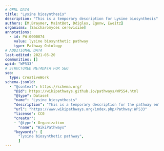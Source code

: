 ```yaml
---
# GPML DATA
title: "Lysine biosynthesis"
description: "This is a temporary description for Lysine biosynthesis"
authors: [M.Braymer, MaintBot, Ddigles, Egonw, Eweitz]
organisms: [Saccharomyces cerevisiae]
annotations:
  - id: PW:0000074
    value: lysine biosynthetic pathway
    type: Pathway Ontology
# ADDITIONAL DATA
last-edited: 2021-05-20
communities: []
wpid: "WP533"
# STRUCTURED METADATA FOR SEO
seo:
  type: CreativeWork
schema-jsonld:
  - "@context": https://schema.org/
    "@id": https://wikipathways.github.io/pathways/WP554.html
    "@type": Dataset
    "name": "Lysine biosynthesis"
    "description": "This is a temporary description for the pathway entitled: Lysine biosynthesis"
    "url": "https://www.wikipathways.org/index.php/Pathway:WP533"
    "license": CC0
    "creator":
    - "@type": Organization
      "name": "WikiPathways"
    "keywords": [
      "lysine biosynthetic pathway",
      ]
---
```

